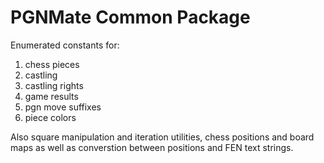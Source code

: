 # PGNMate Common Package

Enumerated constants for:

1. chess pieces
2. castling
3. castling rights
4. game results
5. pgn move suffixes
5. piece colors

Also square manipulation and iteration utilities, chess positions and board maps as well as converstion between positions 
and FEN text strings.